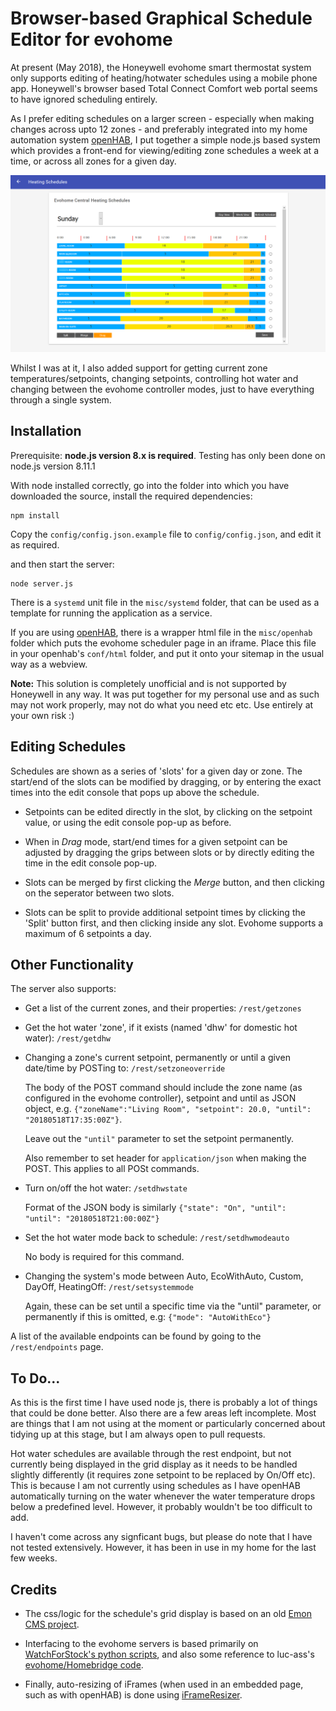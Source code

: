 # Browser-based Graphical Schedule Editor for evohome

At present (May 2018), the Honeywell evohome smart thermostat system only supports editing of heating/hotwater schedules using a mobile phone app. Honeywell's browser based Total Connect Comfort web portal seems to have ignored scheduling entirely. 

As I prefer editing schedules on a larger screen - especially when making changes across upto 12 zones - and preferably integrated into my home automation system [openHAB](https://www.openhab.org), I put together a simple node.js based system which provides a front-end for viewing/editing zone schedules a week at a time, or across all zones for a given day. 

![Day View](./misc/other/dayView.png "Day View")

Whilst I was at it, I also added support for getting current zone temperatures/setpoints, changing setpoints, controlling hot water and changing between the evohome controller modes, just to have everything through a single system.

## Installation
Prerequisite: **node.js version 8.x is required**. Testing has only been done on node.js version 8.11.1

With node installed correctly, go into the folder into which you have downloaded the source, install the required dependencies:

    npm install

Copy the `config/config.json.example` file to `config/config.json`, and edit it as required.

and then start the server:
    
    node server.js

There is a `systemd` unit file in the `misc/systemd` folder, that can be used as a template for running the application as a service.

If you are using [openHAB](https://www.openhab.org), there is a wrapper html file in the `misc/openhab` folder which puts the evohome scheduler page in an iframe. Place this file in your openhab's `conf/html` folder, and put it onto your sitemap in the usual way as a webview.

**Note:** This solution is completely unofficial and is not supported by Honeywell in any way. It was put together for my personal use and as such may not work properly, may not do what you need etc etc. Use entirely at your own risk :)


## Editing Schedules

Schedules are shown as a series of 'slots' for a given day or zone. The start/end of the slots can be modified by dragging, or by entering the exact times into the edit console that pops up above the schedule.

* Setpoints can be edited directly in the slot, by clicking on the setpoint value, or using the edit console pop-up as before.

* When in *Drag* mode, start/end times for a given setpoint can be adjusted by dragging the grips between slots or by directly editing the time in the edit console pop-up. 

* Slots can be merged by first clicking the *Merge* button, and then clicking on the seperator between two slots. 

* Slots can be split to provide additional setpoint times by clicking the 'Split' button first, and then clicking inside any slot. Evohome supports a maximum of 6 setpoints a day.


## Other Functionality
The server also supports:

* Get a list of the current zones, and their properties:  `/rest/getzones`

* Get the hot water 'zone', if it exists (named 'dhw' for domestic hot water): `/rest/getdhw`

* Changing a zone's current setpoint, permanently or until a given date/time by POSTing to: `/rest/setzoneoverride`

  The body of the POST command should include the zone name (as configured in the evohome controller), setpoint and until as JSON object, e.g. `{"zoneName":"Living Room", "setpoint": 20.0, "until": "20180518T17:35:00Z"}`. 
  
  Leave out the `"until"` parameter to set the setpoint permanently.

  Also remember to set header for `application/json` when making the POST. This applies to all POSt commands.

* Turn on/off the hot water: `/setdhwstate`

  Format of the JSON body is similarly `{"state": "On", "until": "until": "20180518T21:00:00Z"}`

* Set the hot water mode back to schedule: `/rest/setdhwmodeauto`

  No body is required for this command.
   
* Changing the system's mode between Auto, EcoWithAuto, Custom, DayOff, HeatingOff: `/rest/setsystemmode`

  Again, these can be set until a specific time via the "until" parameter, or permanently if this is omitted, e.g: `{"mode": "AutoWithEco"}`
 
A list of the available endpoints can be found by going to the `/rest/endpoints` page.

## To Do...
As this is the first time I have used node js, there is probably a lot of things that could be done better. Also there are a few areas left incomplete. Most are things that I am not using at the moment or particularly concerned about tidying up at this stage, but I am always open to pull requests.

Hot water schedules are available through the rest endpoint, but not currently being displayed in the grid display as it needs to be handled slightly differently (it requires zone setpoint to be replaced by On/Off etc). This is because I am not currently using schedules as I have openHAB automatically turning on the water whenever the water temperature drops below a predefined level. However, it probably wouldn't be too difficult to add.

I haven't come across any signficant bugs, but please do note that I have not tested extensively. However, it has been in use in my home for the last few weeks.

## Credits
* The css/logic for the schedule's grid display is based on an old [Emon CMS project](https://github.com/emoncms/development/blob/master/experimental/control/open_thermostat_scheduler/web/heating.html). 

* Interfacing to the evohome servers is based primarily on [WatchForStock's python scripts](https://github.com/watchforstock/evohome-client/tree/master/evohomeclient2), and also some reference to luc-ass's [evohome/Homebridge code](https://github.com/luc-ass/homebridge-evohome).
 
* Finally, auto-resizing of iFrames (when used in an embedded page, such as with openHAB) is done using [iFrameResizer](https://github.com/davidjbradshaw/iframe-resizer/blob/master/js/iframeResizer.contentWindow.min.js). 
